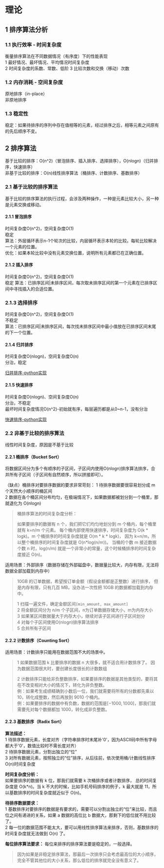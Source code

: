 # 理论

## 1 排序算法分析

### 1.1 执行效率 - 时间复杂度

衡量排序算法在不同数据情况（有序度）下的性能表现  
1 最好情况、最坏情况、平均情况时间复杂度   
2 时间复杂度的系数、常数、低阶
3 比较次数和交换（移动）次数

### 1.2 内存消耗 - 空间复杂度

原地排序（in-place）  
非原地排序

### 1.3 稳定性

稳定：如果待排序的序列中存在值相等的元素，经过排序之后，相等元素之间原有的先后顺序不变。

## 2 排序算法
基于比较的排序：O(n^2)（冒泡排序、插入排序、选择排序），O(nlogn)（归并排序，快速排序）  
非基于比较的排序：O(n)线性排序算法（桶排序、计数排序、基数排序）  

### 2.1 基于比较的排序算法

基于比较的排序算法的执行过程，会涉及两种操作，一种是元素比较大小，另一种是元素交换或移动。

#### 2.1.1 冒泡排序
时间复杂度O(n^2)，空间复杂度O(1)  
稳定  
算法：外层循环表示n-1个轮次的比较，内层循环表示本轮的比较。每轮比较解决一个元素的位置。  
优化：如果本轮比较中没有元素交换位置，说明所有元素都已在正确位置。

#### 2.1.2 插入排序
时间复杂度O(n^2)，空间复杂度O(1)  
稳定
算法：已排序区间|未排序区间，每次取未排序区间的第一个元素在已排序区间中寻找插入的合适位置。

### 2.1.3 选择排序
时间复杂度O(n^2)，空间复杂度O(1)  
不稳定  
算法：已排序区间|未排序区间，每次找未排序区间中最小值放在已排序区间末尾的下一个位置。

#### 2.1.4 归并排序
时间复杂度O(nlogn)，空间复杂度O(n)  
分治，稳定  

[归并排序-python实现](../00-base/01-comparison/04-merge-sort.py)

#### 2.1.5 快速排序
时间复杂度O(nlogn)、空间复杂度O(n)    
分治，不稳定  
最坏时间复杂度情况O(n^2)-初始就有序，每层遍历都是从0~n-1，没有分治  

[快速排序-python实现](../00-base/01-comparison/05-quick-sort.py)  

### 2.2 非基于比较的排序算法
线性时间复杂度，原因是不基于比较  

#### 2.2.1 桶排序（Bucket Sort）
将数据区间分为多个有顺序的子区间，子区间内使用O(nlogn)排序算法排序，合并所有子区间（子区间有自然顺序，所以拼接即可）。  

（缺点）桶排序对要排序数据的要求非常苛刻： 
1 待排序数据要很容易划分成 m 个天然大小顺序的桶区间    
2 数据在各个桶区间分布均匀，在极端情况下，如果数据都被划分到一个桶里，那就退化为 O(nlogn)      

> 桶排序算法的时间复杂度分析：  
> 
> 如果要排序的数据有 n 个，我们把它们均匀地划分到 m 个桶内，每个桶里就有 k=n/m 个元素。
> 每个桶内部使用快速排序，时间复杂度为 O(k * logk)。m 个桶排序的时间复杂度就是 O(m * k * logk)，
> 因为 k=n/m，所以整个桶排序的时间复杂度就是 O(n*log(n/m))。
> 当桶的个数 m 接近数据个数 n 时，log(n/m) 就是一个非常小的常量，这个时候桶排序的时间复杂度接近 O(n)。 


适用场景：外部排序（数据存储在外部磁盘中，数据量比较大，内存有限，无法将数据全部加载到内存中）

> 10GB 的订单数据，希望按订单金额（假设金额都是正整数）进行排序，
> 但是内存有限，只有几百 MB，没办法一次性把 10GB 的数据都加载到内存中。
> 
> 1 扫描一遍文件，确定金额区间`[min_amount, max_amount]`  
> 2 将金额区间分为 n/m 个子区间，n为订单数据存储大小，m为内存大小    
> 3 如果某区间数据量大于内存大小，继续对该子区间进行子区间划分  
> 4 对每个子区间使用O(nlogn)排序算法排序  
> 5 合并所有子区间  

#### 2.2.2 计数排序（Counting Sort）

适用场景：计数排序只能用在数据范围不大的场景中。
> 1 如果数据范围 k 比要排序的数据 n 大很多，就不适合用计数排序了。
> 因为数据范围很大时，要创建长度很长的计数数组  
> 
> 2 计数排序只能给非负整数排序，如果要排序的数据是其他类型的，要将其在不改变相对大小的情况下，转化为非负整数。  
> 例：如果考生成绩精确到小数后一位，我们就需要将所有的分数都先乘以 10，转化成整数，然后再放到 9010 个桶内。  
> 例：如果要排序的数据中有负数，数据的范围是$[-1000, 1000]$，那我们就需要先对每个数据都加 1000，转化成非负整数。

#### 2.2.3 基数排序（Radix Sort）
**算法描述：**   
1 待排序数据元素，长度对齐（字符串排序时末尾补'0'，因为ASCII码中所有字母都大于'0'，数值比较时不需长度对齐）    
2 待排序数据元素，分割出独立的“位”  
3 对所有数据元素，按照独立的“位”排序，从后往前，依次使用桶/计数线性排序O(n)时间复杂度    


**时间复杂度分析：**  
如果要排序的数据有 k 位，那我们就需要 k 次桶排序或者计数排序，
总的时间复杂度是 O(k*n)。当 k 不大的时候，比如手机号码排序的例子，k 最大就是 11，所以基数排序的时间复杂度就近似于 O(n)。

**待排序数据要求：**  
1 基数排序对要排序的数据是有要求的，需要可以分割出独立的“位”来比较，而且位之间有递进的关系，如果 a 数据的高位比 b 数据大，那剩下的低位就不用比较了。    
2 每一位的数据范围不能太大，要可以用线性排序算法来排序，否则，基数排序的时间复杂度就无法做到 O(n) 了。  

**每位排序算法要求：** 每位来排序的排序算法要是稳定的，一般选择。
> 因为如果是非稳定排序算法，那最后一次排序只会考虑最高位的大小顺序，完全不管其他位的大小关系，那么低位的排序就完全没有意义了。


